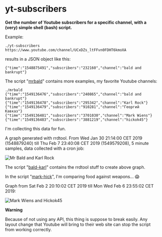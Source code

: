 # yt-subscribers

**Get the number of Youtube subscribers for a specific channel, with a (very) simple shell (bash) script.**

Example:

```
./yt-subscribers https://www.youtube.com/channel/UCxDZs_ltFFvn0FDHT6kmoXA
```

results in a JSON object like this:

```
{"time":"1548875491","subscribers":"232160","channel":"bald and bankrupt"}
```

The script "[mrbald](https://raw.githubusercontent.com/nkoster/yt-subscribers/master/mrbald)" contains more examples, my favorite Youtube channels:

```
./mrbald
{"time":"1549136476","subscribers":"240865","channel":"bald and bankrupt"}
{"time":"1549136478","subscribers":"295342","channel":"Karl Rock"}
{"time":"1549136479","subscribers":"910281","channel":"Георгий Кавказ"}
{"time":"1549136481","subscribers":"3701030","channel":"Mark Wiens"}
{"time":"1549136483","subscribers":"3881219","channel":"hickok45"}
```

I'm collecting this data for fun.

A graph generated with rrdtool. From Wed Jan 30 21:14:00 CET 2019 (1548879240) till Thu Feb 7 23:40:08 CET 2019 (1549579208), 5 minute samples, data collected with a cron job:

![Mr Bald and Karl Rock](https://raw.githubusercontent.com/nkoster/yt-subscribers/master/mrbald.png "Mr Bald and Karl Rock")

The script "[bald-karl](https://raw.githubusercontent.com/nkoster/yt-subscribers/master/bald-karl)" contains the rrdtool stuff to create above graph.

In the script "[mark-hick](https://raw.githubusercontent.com/nkoster/yt-subscribers/master/mark-hick)", I'm comparing food against weapons... 😱

Graph from Sat Feb 2 20:10:02 CET 2019 till Mon Wed Feb 6 23:55:02 CET 2019:

![Mark Wiens and Hickok45](https://raw.githubusercontent.com/nkoster/yt-subscribers/master/mark-hick.png "Mark Wiens and Hickok45")

**Warning**

Because of not using any API, this thing is suppose to break easily. Any layout change that Youtube will bring to their web site can stop the script from working correctly.
